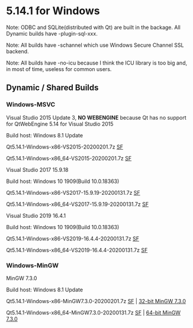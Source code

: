# 5.14.1 for Windows

Note: ODBC and SQLite(distributed with Qt) are built in the backage. All Dynamic builds have -plugin-sql-xxx.

Note: All builds have -schannel which use Windows Secure Channel SSL backend.

Note: All builds have -no-icu because I think the ICU library is too big and, in most of time, useless for common users.

## Dynamic / Shared Builds

### Windows-MSVC

Visual Studio 2015 Update 3, __NO WEBENGINE__ because Qt has no support for QtWebEngine 5.14 for Visual Studio 2015

Build host: Windows 8.1 Update

Qt5.14.1-Windows-x86-VS2015-20200201.7z [SF](https://sourceforge.net/projects/fsu0413-qtbuilds/files/Qt5.14/Windows-x86/Qt5.14.1-Windows-x86-VS2015-20200201.7z)

Qt5.14.1-Windows-x86_64-VS2015-20200201.7z [SF](https://sourceforge.net/projects/fsu0413-qtbuilds/files/Qt5.14/Windows-x86_64/Qt5.14.1-Windows-x86_64-VS2015-20200201.7z)

Visual Studio 2017 15.9.18

Build host: Windows 10 1909(Build 10.0.18363)

Qt5.14.1-Windows-x86-VS2017-15.9.19-20200131.7z [SF](https://sourceforge.net/projects/fsu0413-qtbuilds/files/Qt5.14/Windows-x86/Qt5.14.1-Windows-x86-VS2017-15.9.19-20200131.7z)

Qt5.14.1-Windows-x86_64-VS2017-15.9.19-20200131.7z [SF](https://sourceforge.net/projects/fsu0413-qtbuilds/files/Qt5.14/Windows-x86_64/Qt5.14.1-Windows-x86_64-VS2017-15.9.19-20200131.7z)

Visual Studio 2019 16.4.1

Build host: Windows 10 1909(Build 10.0.18363)

Qt5.14.1-Windows-x86-VS2019-16.4.4-20200131.7z [SF](https://sourceforge.net/projects/fsu0413-qtbuilds/files/Qt5.14/Windows-x86/Qt5.14.1-Windows-x86-VS2019-16.4.4-20200131.7z)

Qt5.14.1-Windows-x86_64-VS2019-16.4.4-20200131.7z [SF](https://sourceforge.net/projects/fsu0413-qtbuilds/files/Qt5.14/Windows-x86_64/Qt5.14.1-Windows-x86_64-VS2019-16.4.4-20200131.7z)

### Windows-MinGW

MinGW 7.3.0

Build host: Windows 8.1 Update

Qt5.14.1-Windows-x86-MinGW7.3.0-20200201.7z [SF](https://sourceforge.net/projects/fsu0413-qtbuilds/files/Qt5.14/Windows-x86/Qt5.14.1-Windows-x86-MinGW7.3.0-20200201.7z) | [32-bit MinGW 7.3.0](https://sourceforge.net/projects/mingw-w64/files/Toolchains%20targetting%20Win32/Personal%20Builds/mingw-builds/7.3.0/threads-posix/dwarf/i686-7.3.0-release-posix-dwarf-rt_v5-rev0.7z)

Qt5.14.1-Windows-x86_64-MinGW7.3.0-20200131.7z [SF](https://sourceforge.net/projects/fsu0413-qtbuilds/files/Qt5.14/Windows-x86_64/Qt5.14.1-Windows-x86_64-MinGW7.3.0-20200131.7z) | [64-bit MinGW 7.3.0](https://sourceforge.net/projects/mingw-w64/files/Toolchains%20targetting%20Win64/Personal%20Builds/mingw-builds/7.3.0/threads-posix/seh/x86_64-7.3.0-release-posix-seh-rt_v5-rev0.7z)
